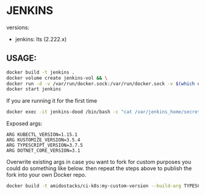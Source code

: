# JENKINS 

versions:
  - jenkins: lts (2.222.x)

USAGE:
---
```bash
docker build -t jenkins .
docker volume create jenkins-vol && \
docker run -d -v /var/run/docker.sock:/var/run/docker.sock -v $(which docker):/usr/bin/docker -v jenkins-vol:/var/jenkins_home --name jenkins -p 8080:8080 jenkins 
docker start jenkins
```

If you are running it for the first time
```bash
docker exec -it jenkins-dood /bin/bash -c "cat /var/jenkins_home/secrets/initialAdminPassword"
```

Exposed args:
```
ARG KUBECTL_VERSION=1.15.1
ARG KUSTOMIZE_VERSION=3.5.4
ARG TYPESCRIPT_VERSION=3.7.5
ARG DOTNET_CORE_VERSION=3.1
```

Overwrite existing args in case you want to fork for custom purposes you could do something like below.
then repeat the steps above to publish the fork into your own Docker repo. 

```bash
docker build -t amidostacks/ci-k8s:my-custom-version --build-arg TYPESCRIPT_VERSION=3.8.3 --build-arg KUBECTL_VERSION=1.17.1 .
```
